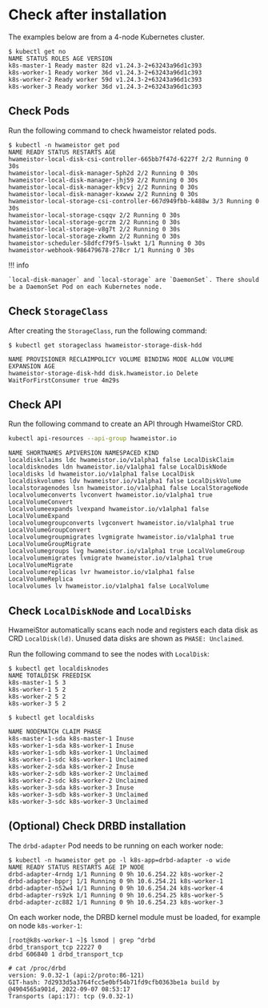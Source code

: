 # Check after installation

The examples below are from a 4-node Kubernetes cluster.

```console
$ kubectl get no
NAME STATUS ROLES AGE VERSION
k8s-master-1 Ready master 82d v1.24.3-2+63243a96d1c393
k8s-worker-1 Ready worker 36d v1.24.3-2+63243a96d1c393
k8s-worker-2 Ready worker 59d v1.24.3-2+63243a96d1c393
k8s-worker-3 Ready worker 36d v1.24.3-2+63243a96d1c393
```

## Check Pods

Run the following command to check hwameistor related pods.

```console
$ kubectl -n hwameistor get pod
NAME READY STATUS RESTARTS AGE
hwameistor-local-disk-csi-controller-665bb7f47d-6227f 2/2 Running 0 30s
hwameistor-local-disk-manager-5ph2d 2/2 Running 0 30s
hwameistor-local-disk-manager-jhj59 2/2 Running 0 30s
hwameistor-local-disk-manager-k9cvj 2/2 Running 0 30s
hwameistor-local-disk-manager-kxwww 2/2 Running 0 30s
hwameistor-local-storage-csi-controller-667d949fbb-k488w 3/3 Running 0 30s
hwameistor-local-storage-csqqv 2/2 Running 0 30s
hwameistor-local-storage-gcrzm 2/2 Running 0 30s
hwameistor-local-storage-v8g7t 2/2 Running 0 30s
hwameistor-local-storage-zkwmn 2/2 Running 0 30s
hwameistor-scheduler-58dfcf79f5-lswkt 1/1 Running 0 30s
hwameistor-webhook-986479678-278cr 1/1 Running 0 30s
```

!!! info

    `local-disk-manager` and `local-storage` are `DaemonSet`. There should be a DaemonSet Pod on each Kubernetes node.

## Check `StorageClass`

After creating the `StorageClass`, run the following command:

```console
$ kubectl get storageclass hwameistor-storage-disk-hdd

NAME PROVISIONER RECLAIMPOLICY VOLUME BINDING MODE ALLOW VOLUME EXPANSION AGE
hwameistor-storage-disk-hdd disk.hwameistor.io Delete WaitForFirstConsumer true 4m29s
```

## Check API

Run the following command to create an API through HwameiStor CRD.

```sh
kubectl api-resources --api-group hwameistor.io
```

```console
NAME SHORTNAMES APIVERSION NAMESPACED KIND
localdiskclaims ldc hwameistor.io/v1alpha1 false LocalDiskClaim
localdisknodes ldn hwameistor.io/v1alpha1 false LocalDiskNode
localdisks ld hwameistor.io/v1alpha1 false LocalDisk
localdiskvolumes ldv hwameistor.io/v1alpha1 false LocalDiskVolume
localstoragenodes lsn hwameistor.io/v1alpha1 false LocalStorageNode
localvolumeconverts lvconvert hwameistor.io/v1alpha1 true LocalVolumeConvert
localvolumeexpands lvexpand hwameistor.io/v1alpha1 false LocalVolumeExpand
localvolumegroupconverts lvgconvert hwameistor.io/v1alpha1 true LocalVolumeGroupConvert
localvolumegroupmigrates lvgmigrate hwameistor.io/v1alpha1 true LocalVolumeGroupMigrate
localvolumegroups lvg hwameistor.io/v1alpha1 true LocalVolumeGroup
localvolumemigrates lvmigrate hwameistor.io/v1alpha1 true LocalVolumeMigrate
localvolumereplicas lvr hwameistor.io/v1alpha1 false LocalVolumeReplica
localvolumes lv hwameistor.io/v1alpha1 false LocalVolume
```

## Check `LocalDiskNode` and `LocalDisks`

HwameiStor automatically scans each node and registers each data disk as CRD `LocalDisk(ld)`. Unused data disks are shown as `PHASE: Unclaimed`.

Run the following command to see the nodes with `LocalDisk`:

```console
$ kubectl get localdisknodes
NAME TOTALDISK FREEDISK
k8s-master-1 5 3
k8s-worker-1 5 2
k8s-worker-2 5 2
k8s-worker-3 5 2

$ kubectl get localdisks

NAME NODEMATCH CLAIM PHASE
k8s-master-1-sda k8s-master-1 Inuse
k8s-worker-1-sda k8s-worker-1 Inuse
k8s-worker-1-sdb k8s-worker-1 Unclaimed
k8s-worker-1-sdc k8s-worker-1 Unclaimed
k8s-worker-2-sda k8s-worker-2 Inuse
k8s-worker-2-sdb k8s-worker-2 Unclaimed
k8s-worker-2-sdc k8s-worker-2 Unclaimed
k8s-worker-3-sda k8s-worker-3 Inuse
k8s-worker-3-sdb k8s-worker-3 Unclaimed
k8s-worker-3-sdc k8s-worker-3 Unclaimed
```

## (Optional) Check DRBD installation

The `drbd-adapter` Pod needs to be running on each worker node:

```console
$ kubectl -n hwameistor get po -l k8s-app=drbd-adapter -o wide
NAME READY STATUS RESTARTS AGE IP NODE
drbd-adapter-4rndg 1/1 Running 0 9h 10.6.254.22 k8s-worker-2
drbd-adapter-bpprj 1/1 Running 0 9h 10.6.254.21 k8s-worker-1
drbd-adapter-n52w4 1/1 Running 0 9h 10.6.254.24 k8s-worker-4
drbd-adapter-rs9zk 1/1 Running 0 9h 10.6.254.25 k8s-worker-5
drbd-adapter-zc882 1/1 Running 0 9h 10.6.254.23 k8s-worker-3
```

On each worker node, the DRBD kernel module must be loaded, for example on node `k8s-worker-1`:

```console
[root@k8s-worker-1 ~]$ lsmod | grep ^drbd
drbd_transport_tcp 22227 0
drbd 606840 1 drbd_transport_tcp

# cat /proc/drbd
version: 9.0.32-1 (api:2/proto:86-121)
GIT-hash: 7d2933d5a3764fcc5e0bf54b71fd9cfb0363be1a build by @4904565a901d, 2022-09-07 08:53:17
Transports (api:17): tcp (9.0.32-1)
```